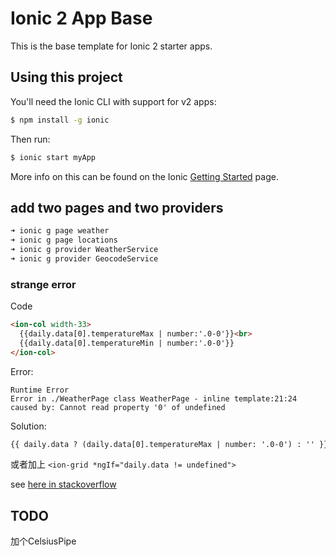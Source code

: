 Ionic 2 App Base
=====================

This is the base template for Ionic 2 starter apps.

## Using this project

You'll need the Ionic CLI with support for v2 apps:

```bash
$ npm install -g ionic
```

Then run:

```bash
$ ionic start myApp
```

More info on this can be found on the Ionic [Getting Started](http://ionicframework.com/docs/v2/getting-started/) page.

## add two pages and two providers
```bash
➜ ionic g page weather
➜ ionic g page locations
➜ ionic g provider WeatherService
➜ ionic g provider GeocodeService


```
### strange error
Code
```html
<ion-col width-33>
  {{daily.data[0].temperatureMax | number:'.0-0'}}<br>
  {{daily.data[0].temperatureMin | number:'.0-0'}}
</ion-col>

```
Error:
```
Runtime Error
Error in ./WeatherPage class WeatherPage - inline template:21:24 
caused by: Cannot read property '0' of undefined

```


Solution:

```html
{{ daily.data ? (daily.data[0].temperatureMax | number: '.0-0') : '' }}<br>
```

或者加上 `<ion-grid *ngIf="daily.data != undefined">`


see [here in stackoverflow][1]

## TODO
加个CelsiusPipe


[1]:http://stackoverflow.com/questions/35768768/angular2-using-elvis-operator-on-object-key-with-forward-slash?rq=1
